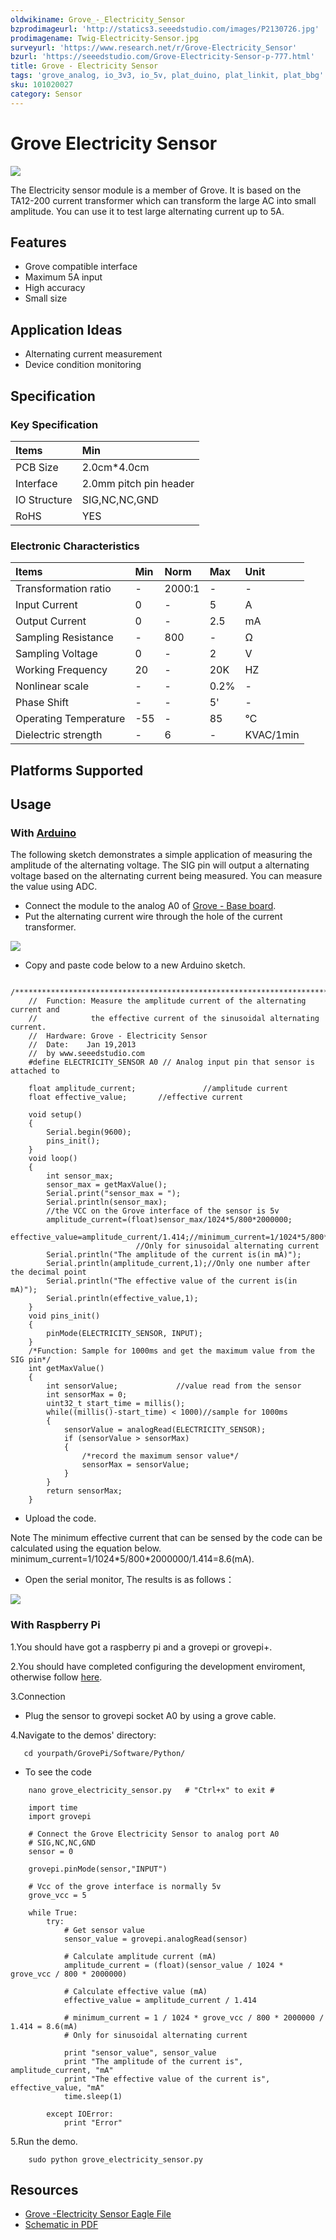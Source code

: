 ```yaml
---
oldwikiname: Grove_-_Electricity_Sensor
bzprodimageurl: 'http://statics3.seeedstudio.com/images/P2130726.jpg'
prodimagename: Twig-Electricity-Sensor.jpg
surveyurl: 'https://www.research.net/r/Grove-Electricity_Sensor'
bzurl: 'https://seeedstudio.com/Grove-Electricity-Sensor-p-777.html'
title: Grove - Electricity Sensor
tags: 'grove_analog, io_3v3, io_5v, plat_duino, plat_linkit, plat_bbg'
sku: 101020027
category: Sensor
---
```


# Grove Electricity Sensor

![](https://raw.githubusercontent.com/SeeedDocument/Grove-Electricity_Sensor/master/img/Twig-Electricity-Sensor.jpg)

The Electricity sensor module is a member of Grove. It is based on the TA12-200 current transformer which can transform the large AC into small amplitude. You can use it to test large alternating current up to 5A.

## Features

* Grove compatible interface
* Maximum 5A input
* High accuracy
* Small size

## Application Ideas

* Alternating current measurement
* Device condition monitoring

## Specification

### Key Specification

| **Items** | **Min** |
| :--- | :--- |
| PCB Size | 2.0cm\*4.0cm |
| Interface | 2.0mm pitch pin header |
| IO Structure | SIG,NC,NC,GND |
| RoHS | YES |

### Electronic Characteristics

| **Items** | **Min** | **Norm** | **Max** | **Unit** |
| :--- | :--- | :--- | :--- | :--- |
| Transformation ratio | - | 2000:1 | - | - |
| Input Current | 0 | - | 5 | A |
| Output Current | 0 | - | 2.5 | mA |
| Sampling Resistance | - | 800 | - | Ω |
| Sampling Voltage | 0 | - | 2 | V |
| Working Frequency | 20 | - | 20K | HZ |
| Nonlinear scale | - | - | 0.2% | - |
| Phase Shift | - | - | 5' | - |
| Operating Temperature | -55 | - | 85 | ℃ |
| Dielectric strength | - | 6 | - | KVAC/1min |

## Platforms Supported

## Usage

### With [Arduino](/Arduino)

The following sketch demonstrates a simple application of measuring the amplitude of the alternating voltage. The SIG pin will output a alternating voltage based on the alternating current being measured. You can measure the value using ADC.

* Connect the module to the analog A0 of [Grove - Base board](http://www.seeedstudio.com/depot/grove-base-shield-p-754.html?cPath=132_134).
* Put the alternating current wire through the hole of the current transformer.

![](https://raw.githubusercontent.com/SeeedDocument/Grove-Electricity_Sensor/master/img/Grove-Electricity_Sensor_hardware.jpg)

* Copy and paste code below to a new Arduino sketch.

```text
    /****************************************************************************/  
    //  Function: Measure the amplitude current of the alternating current and 
    //            the effective current of the sinusoidal alternating current.
    //  Hardware: Grove - Electricity Sensor        
    //  Date:    Jan 19,2013
    //  by www.seeedstudio.com
    #define ELECTRICITY_SENSOR A0 // Analog input pin that sensor is attached to

    float amplitude_current;               //amplitude current
    float effective_value;       //effective current 

    void setup() 
    {
        Serial.begin(9600); 
        pins_init();
    }
    void loop() 
    {
        int sensor_max;
        sensor_max = getMaxValue();
        Serial.print("sensor_max = ");
        Serial.println(sensor_max);
        //the VCC on the Grove interface of the sensor is 5v
        amplitude_current=(float)sensor_max/1024*5/800*2000000;
        effective_value=amplitude_current/1.414;//minimum_current=1/1024*5/800*2000000/1.414=8.6(mA) 
                            //Only for sinusoidal alternating current
        Serial.println("The amplitude of the current is(in mA)");
        Serial.println(amplitude_current,1);//Only one number after the decimal point
        Serial.println("The effective value of the current is(in mA)");
        Serial.println(effective_value,1);
    }
    void pins_init()
    {
        pinMode(ELECTRICITY_SENSOR, INPUT);
    }
    /*Function: Sample for 1000ms and get the maximum value from the SIG pin*/
    int getMaxValue()
    {
        int sensorValue;             //value read from the sensor
        int sensorMax = 0;
        uint32_t start_time = millis();
        while((millis()-start_time) < 1000)//sample for 1000ms
        {
            sensorValue = analogRead(ELECTRICITY_SENSOR);
            if (sensorValue > sensorMax) 
            {
                /*record the maximum sensor value*/
                sensorMax = sensorValue;
            }
        }
        return sensorMax;
    }
```

* Upload the code.

Note The minimum effective current that can be sensed by the code can be calculated using the equation below. minimum\_current=1/1024\*5/800\*2000000/1.414=8.6\(mA\).

* Open the serial monitor, The results is as follows：

![](https://raw.githubusercontent.com/SeeedDocument/Grove-Electricity_Sensor/master/img/Elecricity_Sensor.jpg)

### With Raspberry Pi

1.You should have got a raspberry pi and a grovepi or grovepi+.

2.You should have completed configuring the development enviroment, otherwise follow [here](/GrovePiPlus).

3.Connection

* Plug the sensor to grovepi socket A0 by using a grove cable.

4.Navigate to the demos' directory:

```text
   cd yourpath/GrovePi/Software/Python/
```

* To see the code

```text
    nano grove_electricity_sensor.py   # "Ctrl+x" to exit #
```

```text
    import time
    import grovepi

    # Connect the Grove Electricity Sensor to analog port A0
    # SIG,NC,NC,GND
    sensor = 0

    grovepi.pinMode(sensor,"INPUT")

    # Vcc of the grove interface is normally 5v
    grove_vcc = 5

    while True:
        try:
            # Get sensor value
            sensor_value = grovepi.analogRead(sensor)

            # Calculate amplitude current (mA)
            amplitude_current = (float)(sensor_value / 1024 * grove_vcc / 800 * 2000000)

            # Calculate effective value (mA)
            effective_value = amplitude_current / 1.414

            # minimum_current = 1 / 1024 * grove_vcc / 800 * 2000000 / 1.414 = 8.6(mA)
            # Only for sinusoidal alternating current

            print "sensor_value", sensor_value
            print "The amplitude of the current is", amplitude_current, "mA"
            print "The effective value of the current is", effective_value, "mA"
            time.sleep(1)

        except IOError:
            print "Error"
```

5.Run the demo.

```text
    sudo python grove_electricity_sensor.py
```

## Resources

* [Grove -Electricity Sensor Eagle File](https://raw.githubusercontent.com/SeeedDocument/Grove-Electricity_Sensor/master/res/Electricity_sensor_v1.0_eagle_files.zip)
* [Schematic in PDF](https://raw.githubusercontent.com/SeeedDocument/Grove-Electricity_Sensor/master/res/Electricity_sensor_sch.pdf)

